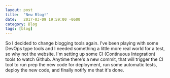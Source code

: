 ```yaml
---
layout: post
title:  "New Blog!"
date:   2017-03-09 19:59:00 -0600
category: Blog
tags: [blog]
---
```


So I decided to change blogging tools again. I've been playing with some DevOps type tools and I needed something a little more real world for a test, so why not the website. I'm setting up some CI (Continuous Integration) tools to watch Github. Anytime there's a new commit, that will trigger the CI tool to run prep the new code for deployment, run some automatic tests, deploy the new code, and finally notify me that it's done.